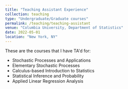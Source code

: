 ```yaml
---
title: "Teaching Assistant Experience"
collection: teaching
type: "Undergraduate/Graduate courses"
permalink: /teaching/teaching-assistant
venue: "Columbia University, Department of Statistics"
date: 2022-05-01
location: "New York, NY"
---
```


These are the courses that I have TA'd for:
* Stochastic Processes and Applications
* Elementary Stochastic Processes
* Calculus-based Introduction to Statistics
* Statistical Inference and Probability
* Applied Linear Regression Analysis
